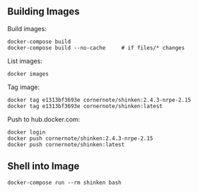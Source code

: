 ## Building Images

Build images:

```
docker-compose build
docker-compose build --no-cache     # if files/* changes
```

List images:

```
docker images
```

Tag image:

```
docker tag e1313bf3693e cornernote/shinken:2.4.3-nrpe-2.15
docker tag e1313bf3693e cornernote/shinken:latest
```

Push to hub.docker.com:

```
docker login
docker push cornernote/shinken:2.4.3-nrpe-2.15
docker push cornernote/shinken:latest
```

## Shell into Image

```
docker-compose run --rm shinken bash
```

